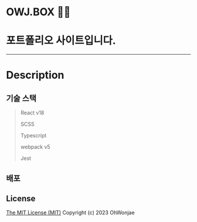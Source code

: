 # OWJ.BOX 👵👴
# 포트폴리오 사이트입니다.

-----------------------
# Description

## 기술 스택

> React v18
>
> SCSS
> 
> Typescript
> 
> webpack v5
> 
> Jest

## 배포


## License

[The MIT License (MIT)](http://opensource.org/licenses/MIT)
Copyright (c) 2023 OhWonjae
